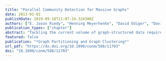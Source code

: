 ```yaml
---
title: "Parallel Community Detection for Massive Graphs"
date: 2013-01-01
publishDate: 2019-09-18T11:07:24.324308Z
authors: ["E. Jason Riedy", "Henning Meyerhenke", "David Ediger", "David A. Bader"]
publication_types: ["chapter"]
abstract: "Tackling the current volume of graph-structured data requires parallel tools. We extend our work on analyzing such massive graph data with a massively parallel algorithm for community detection that scales to current data sizes, clustering a real-world graph of over 100 million vertices and over 3 billion edges in under 500 seconds on a four-processor Intel E7-8870-based server. Our algorithm achieves moderate parallel scalability without sacrificing sequential operational complexity. Community detection partitions a graph into subgraphs more densely connected within the subgraph than to the rest of the graph. We take an agglomerative approach similar to Clauset, Newman, and Moore’s sequential algorithm, merging pairs of connected intermediate subgraphs to optimize different graph properties. Working in parallel opens new approaches to high performance. We improve performance of our parallel community detection algorithm on both the Cray XMT2 and OpenMP platforms and adapt our algorithm to the DIMACS Implementation Challenge data set."
featured: false
publication: "*Graph Partitioning and Graph Clustering*"
url_pdf: "https://dx.doi.org/10.1090/conm/588/11703"
doi: "10.1090/conm/588/11703"
---
```


